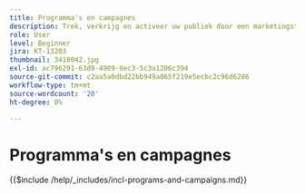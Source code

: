 ```yaml
---
title: Programma's en campagnes
description: Trek, verkrijg en activeer uw publiek door een marketingstrategie voor content te ontwikkelen.
role: User
level: Beginner
jira: KT-13203
thumbnail: 3418042.jpg
exl-id: ac796291-63d9-4909-9ec3-5c3a1206c394
source-git-commit: c2aa5a0dbd22bb949a865f219e5ecbc2c96d6286
workflow-type: tm+mt
source-wordcount: '20'
ht-degree: 0%

---
```


# Programma&#39;s en campagnes

{{$include /help/_includes/incl-programs-and-campaigns.md}}
